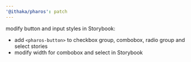 ```yaml
---
'@ithaka/pharos': patch
---
```


modify button and input styles in Storybook:

* add `<pharos-button>` to checkbox group, combobox, radio group and select stories
* modify width for combobox and select in Storybook
